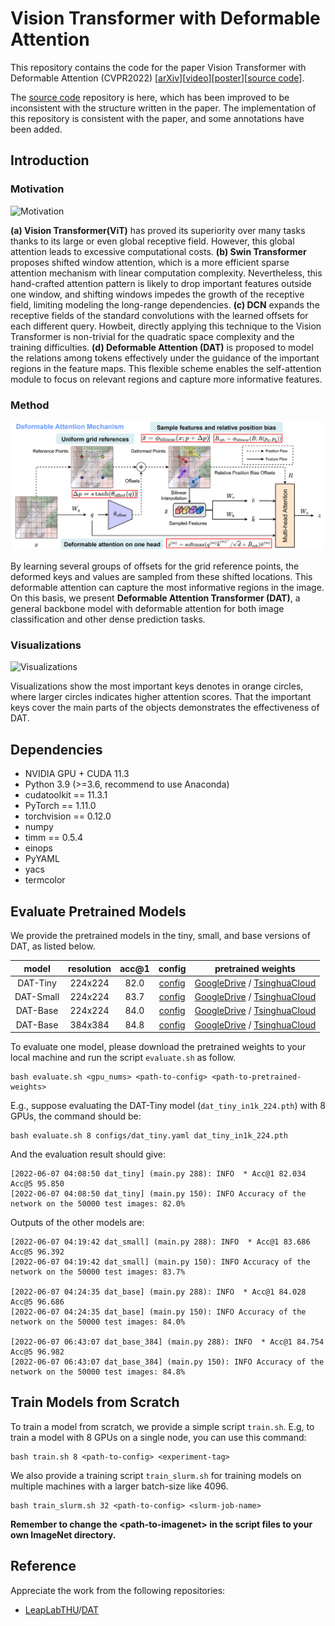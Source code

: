 # Vision Transformer with Deformable Attention

This repository contains the code for the paper Vision Transformer with Deformable Attention (CVPR2022) \[[arXiv](https://arxiv.org/abs/2201.00520)\]\[[video](https://cloud.tsinghua.edu.cn/f/17476d769ced48eaa278/)]\[[poster](https://cloud.tsinghua.edu.cn/f/9afe817efb504d32951b/)\][[source code](https://github.com/LeapLabTHU/DAT)]. 

The [source code](https://github.com/LeapLabTHU/DAT) repository is here, which has been improved to be inconsistent with the structure written in the paper. The implementation of this repository is consistent with the paper, and some annotations have been added.

## Introduction

### Motivation

![Motivation](figures/motivation.png)

**(a) Vision Transformer(ViT)** has proved its superiority over many tasks thanks to its large or even global receptive field. However, this global attention leads to excessive computational costs. **(b) Swin Transformer** proposes shifted window attention, which is a more efficient sparse attention mechanism with linear computation complexity. Nevertheless, this hand-crafted attention pattern is likely to drop important features outside one window, and shifting windows impedes the growth of the receptive field, limiting modeling the long-range dependencies. **(c) DCN** expands the receptive fields of the standard convolutions with the learned offsets for each different query. Howbeit, directly applying this technique to the Vision Transformer is non-trivial for the quadratic space complexity and the training difficulties. **(d) Deformable Attention (DAT)** is proposed to model the relations among tokens effectively under the guidance of the important regions in the feature maps. This flexible scheme enables the self-attention module to focus on relevant regions and capture more informative features.


### Method

![Deform_Attn](figures/datt.png)

By learning several groups of offsets for the grid reference points, the deformed keys and values are sampled from these shifted locations. This deformable attention can capture the most informative regions in the image. On this basis, we present **Deformable Attention Transformer (DAT)**, a general backbone model with deformable attention for both image classification and other dense prediction tasks. 

### Visualizations

![Visualizations](figures/vis.png)

Visualizations show the most important keys denotes in orange circles, where larger circles indicates higher attention scores. That the important keys cover the main parts of the objects demonstrates the effectiveness of  DAT.

## Dependencies

- NVIDIA GPU + CUDA 11.3
- Python 3.9 (\>=3.6, recommend to use Anaconda)
- cudatoolkit == 11.3.1
- PyTorch == 1.11.0
- torchvision == 0.12.0
- numpy
- timm == 0.5.4
- einops
- PyYAML
- yacs
- termcolor

## Evaluate Pretrained Models

We provide the pretrained models in the tiny, small, and base versions of DAT, as listed below.

| model  | resolution | acc@1 | config | pretrained weights |
| :---: | :---: | :---: | :---: | :---: |
| DAT-Tiny | 224x224 | 82.0 | [config](configs/dat_tiny.yaml) | [GoogleDrive](https://drive.google.com/file/d/1I08oJlXNtDe8jJPxHkroxUi7lYX2lhVc/view?usp=sharing) / [TsinghuaCloud](https://cloud.tsinghua.edu.cn/f/1367349deefc48efa650/) |
| DAT-Small | 224x224 | 83.7 | [config](configs/dat_small.yaml) | [GoogleDrive](https://drive.google.com/file/d/1UUmQqQYY5OInVuXvUgO41Gice93vJ0A7/view?usp=sharing) / [TsinghuaCloud](https://cloud.tsinghua.edu.cn/f/f04b18081e3e4606adb7/) |
| DAT-Base | 224x224 | 84.0 | [config](configs/dat_base.yaml) | [GoogleDrive](https://drive.google.com/file/d/1Avu16r59koxizoSYhfaCdNdr-QxLVGjd/view?usp=sharing) / [TsinghuaCloud](https://cloud.tsinghua.edu.cn/f/a8d2a9645d454120b635/) |
| DAT-Base | 384x384 | 84.8 | [config](configs/dat_base_384.yaml) | [GoogleDrive](https://drive.google.com/file/d/1m8E2U4iQ6EOe1e8SuAGPbPlPhISXnVWq/view?usp=sharing) / [TsinghuaCloud](https://cloud.tsinghua.edu.cn/f/cf6a6b543cd64e0d8e43/) |

To evaluate one model, please download the pretrained weights to your local machine and run the script `evaluate.sh` as follow.

```
bash evaluate.sh <gpu_nums> <path-to-config> <path-to-pretrained-weights>
```

E.g., suppose evaluating the DAT-Tiny model (`dat_tiny_in1k_224.pth`) with 8 GPUs, the command should be:

```
bash evaluate.sh 8 configs/dat_tiny.yaml dat_tiny_in1k_224.pth
```

And the evaluation result should give:

```
[2022-06-07 04:08:50 dat_tiny] (main.py 288): INFO  * Acc@1 82.034 Acc@5 95.850
[2022-06-07 04:08:50 dat_tiny] (main.py 150): INFO Accuracy of the network on the 50000 test images: 82.0%
```

Outputs of the other models are:

```
[2022-06-07 04:19:42 dat_small] (main.py 288): INFO  * Acc@1 83.686 Acc@5 96.392
[2022-06-07 04:19:42 dat_small] (main.py 150): INFO Accuracy of the network on the 50000 test images: 83.7%

[2022-06-07 04:24:35 dat_base] (main.py 288): INFO  * Acc@1 84.028 Acc@5 96.686
[2022-06-07 04:24:35 dat_base] (main.py 150): INFO Accuracy of the network on the 50000 test images: 84.0%

[2022-06-07 06:43:07 dat_base_384] (main.py 288): INFO  * Acc@1 84.754 Acc@5 96.982
[2022-06-07 06:43:07 dat_base_384] (main.py 150): INFO Accuracy of the network on the 50000 test images: 84.8%
```

## Train Models from Scratch

To train a model from scratch, we provide a simple script `train.sh`. E.g, to train a model with 8 GPUs on a single node, you can use this command:

```shell
bash train.sh 8 <path-to-config> <experiment-tag>
```

We also provide a training script `train_slurm.sh` for training models on multiple machines with a larger batch-size like 4096. 

```shell
bash train_slurm.sh 32 <path-to-config> <slurm-job-name>
```

**Remember to change the \<path-to-imagenet\> in the script files to your own ImageNet directory.**

## Reference

Appreciate the work from the following repositories:

- [LeapLabTHU](https://github.com/LeapLabTHU)/[DAT](https://github.com/LeapLabTHU/DAT)
